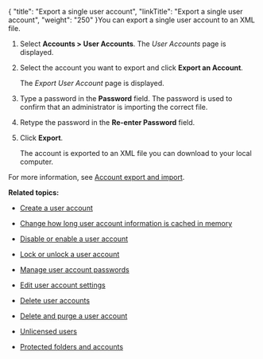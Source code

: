 {
    "title": "Export a single user account",
    "linkTitle": "Export a single user account",
    "weight": "250"
}You can export a single user account to an XML file.

1.  Select **Accounts > User Accounts**. The *User Accounts* page is displayed.
2.  Select the account you want to export and click **Export an Account**.  
    The *Export User Account* page is displayed.
3.  Type a password in the **Password** field. The password is used to confirm that an administrator is importing the correct file.
4.  Retype the password in the **Re-enter Password** field.
5.  Click **Export**.  
    The account is exported to an XML file you can download to your local computer.

For more information, see [Account export and import](../../../c_st_advancedaccountadministration/c_st_accountimportandexport).

**Related topics:**

-   [Create a user account](../t_st_create_user_account)
-   [Change how long user account information is cached in memory](../t_st_change_how_long_user_account_information_is_cached)
-   [Disable or enable a user account](../t_st_disable_enable_user_account)
-   [Lock or unlock a user account](../t_st_lock_unlock_user_account)
-   [Manage user account passwords](../t_st_manage_user_account_passwords)
-   [Edit user account settings](../t_st_edit_user_account_settings)
-   [Delete user accounts](../t_st_delete_user_accounts)
-   [Delete and purge a user account](../t_st_delete_purge_user_account)
-   [Unlicensed users](../t_st_unlicensed_users)
-   [Protected folders and accounts](../c_st_protected_folders_accounts)
